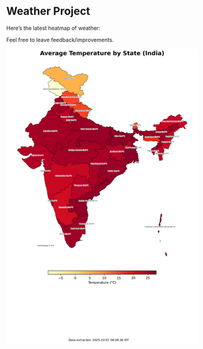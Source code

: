 # Weather Project

Here’s the latest heatmap of weather:

Feel free to leave feedback/improvements.

![India Heatmap](docs/assets/india_heatmap.png?v=DC5A0E)
